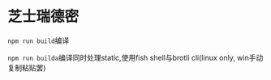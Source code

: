 # 芝士瑞德密

`npm run build`编译

`npm run builda`编译同时处理static,使用fish shell与brotli cli(linux only, win手动复制粘贴罢)
